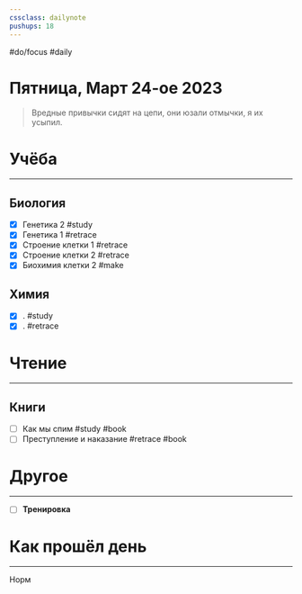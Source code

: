 ```yaml
---
cssclass: dailynote
pushups: 18
---
```

#do/focus #daily
# Пятница,  Март 24-ое 2023
> Вредные привычки сидят на цепи, они юзали отмычки, я их усыпил. 

# Учёба
---
## Биология
- [x] Генетика 2 #study
- [x] Генетика 1 #retrace
- [x] Строение клетки 1 #retrace
- [x] Строение клетки 2 #retrace 
- [x] Биохимия клетки 2 #make
## Химия
- [x] . #study 
- [x] . #retrace  
# Чтение
---
## Книги
- [ ] Как мы спим #study #book
- [ ] Преступление и наказание #retrace #book
# Другое
---
- [ ] **Тренировка**

# Как прошёл день
---
Норм